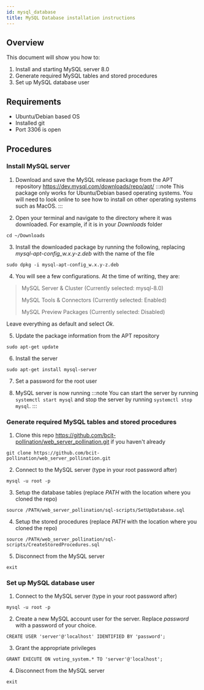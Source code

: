 ```yaml
---
id: mysql_database
title: MySQL Database installation instructions
---
```


## Overview

This document will show you how to:
1. Install and starting MySQL server 8.0
1. Generate required MySQL tables and stored procedures
1. Set up MySQL database user

## Requirements

* Ubuntu/Debian based OS
* Installed git
* Port 3306 is open

## Procedures

### Install MySQL server
1. Download and save the MySQL release package from the APT repository https://dev.mysql.com/downloads/repo/apt/
:::note
This package only works for Ubuntu/Debian based operating systems. You will need to look online to see how to install on other operating systems such as MacOS.
:::

2. Open your terminal and navigate to the directory where it was downloaded. For example, if it is in your <em>Downloads</em> folder

```shell
cd ~/Downloads
```

3. Install the downloaded package by running the following, replacing <em>mysql-apt-config_w.x.y-z.deb</em> with the name of the file
```shell
sudo dpkg -i mysql-apt-config_w.x.y-z.deb
```
4. You will see a few configurations.
At the time of writing, they are:

> MySQL Server & Cluster (Currently selected: mysql-8.0)
>
> MySQL Tools & Connectors (Currently selected: Enabled)
>
> MySQL Preview Packages  (Currently selected: Disabled)

Leave everything as default and select <em>Ok</em>. 

5. Update the package information from the APT repository
```shell
sudo apt-get update
```

6. Install the server
```shell
sudo apt-get install mysql-server
```

7. Set a password for the root user

8. MySQL server is now running
:::note
You can start the server by running 
`systemctl start mysql`
and stop the server by running 
`systemctl stop mysql`.
:::

### Generate required MySQL tables and stored procedures

1. Clone this repo https://github.com/bcit-pollination/web_server_pollination.git if you haven't already
```shell
git clone https://github.com/bcit-pollination/web_server_pollination.git
```

2. Connect to the MySQL server (type in your root password after)
```shell
mysql -u root -p
```

3. Setup the database tables (replace <em>PATH</em> with the location where you cloned the repo)
```shell
source /PATH/web_server_pollination/sql-scripts/SetUpDatabase.sql
```

4. Setup the stored procedures (replace <em>PATH</em> with the location where you cloned the repo)
```shell
source /PATH/web_server_pollination/sql-scripts/CreateStoredProcedures.sql
```

5. Disconnect from the MySQL server
```shell
exit
```

### Set up MySQL database user

1. Connect to the MySQL server (type in your root password after)
```shell
mysql -u root -p
```

2. Create a new MySQL account user for the server. Replace <em>password</em> with a password of your choice.
```shell
CREATE USER 'server'@'localhost' IDENTIFIED BY 'password';
```

3. Grant the appropriate privileges
```shell
GRANT EXECUTE ON voting_system.* TO 'server'@'localhost';
```

4. Disconnect from the MySQL server
```shell
exit
```
